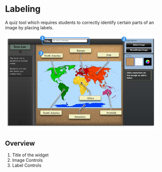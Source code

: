 # Labeling #

A quiz tool which requires students to correctly identify certain parts of an image by placing labels.

![labeling creator screen](assets/create_widget_labeling.png "labeling creator screen")

## Overview ##

1. Title of the widget
2. Image Controls
3. Label Controls
